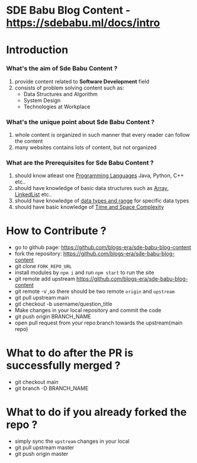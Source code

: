# SDE Babu Blog Content - https://sdebabu.ml/docs/intro

# Introduction

### What's the aim of **Sde Babu Content** ?

1. provide content related to **Software Development** field
2. consists of problem solving content such as:
    - Data Structures and Algorithm
    - System Design
    -  Technologies at Workplace

### What's the unique point about **Sde Babu Content** ?

1. whole content is organized in such manner that every reader can follow the content
2. many websites contains lots of content, but not organized

### What are the Prerequisites for **Sde Babu Content** ?

1. should know atleast one [Programming Languages](https://www.geeksforgeeks.org/introduction-to-programming-languages/) Java, Python, C++ etc..
2. should have knowledge of basic data structures such as [Array, LinkedList](https://www.w3schools.in/data-structures/intro) etc..
3. should have knowledge of [data types and range](https://ecomputernotes.com/what-is-c/types-and-variables/explain-data-types-along-with-their-sizes-and-ranges) for specific data types
4. should have basic knowledge of [Time and Space Complexity](https://www.hackerearth.com/practice/basic-programming/complexity-analysis/time-and-space-complexity/tutorial/)

# How to Contribute ?

- go to github page: https://github.com/blogs-era/sde-babu-blog-content
- fork the repository: https://github.com/blogs-era/sde-babu-blog-content
- git clone `FORK_REPO_URL`
- install modules by `npm i` and run `npm start` to run the site
- git remote add upstream https://github.com/blogs-era/sde-babu-blog-content
- git remote -v ,so there should be two remote `origin` and `upstream`
- git pull upstream main
- git checkout -b username/question_title
- Make changes in your local repository and commit the code
- git push origin BRANCH_NAME
- open pull request from your repo:branch towards the upstream(main repo)

# What to do after the PR is successfully merged ?

- git checkout main
- git branch -D BRANCH_NAME

# What to do if you already forked the repo ?

- simply sync the `upstream` changes in your local 
- git pull upstream master
- git push origin master
